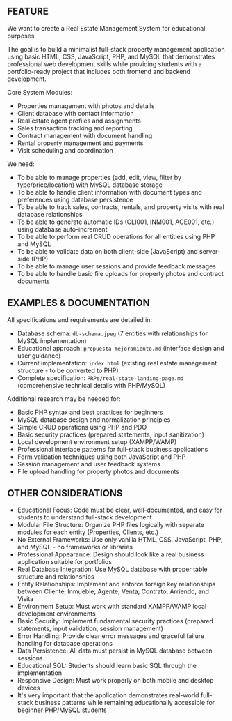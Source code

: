 ## FEATURE

We want to create a Real Estate Management System for educational purposes

The goal is to build a minimalist full-stack property management application using basic HTML, CSS, JavaScript, PHP, and MySQL that demonstrates professional web development skills while providing students with a portfolio-ready project that includes both frontend and backend development.

Core System Modules:

- Properties management with photos and details
- Client database with contact information
- Real estate agent profiles and assignments
- Sales transaction tracking and reporting
- Contract management with document handling
- Rental property management and payments
- Visit scheduling and coordination

We need:

- To be able to manage properties (add, edit, view, filter by type/price/location) with MySQL database storage
- To be able to handle client information with document types and preferences using database persistence
- To be able to track sales, contracts, rentals, and property visits with real database relationships
- To be able to generate automatic IDs (CLI001, INM001, AGE001, etc.) using database auto-increment
- To be able to perform real CRUD operations for all entities using PHP and MySQL
- To be able to validate data on both client-side (JavaScript) and server-side (PHP)
- To be able to manage user sessions and provide feedback messages
- To be able to handle basic file uploads for property photos and contract documents

## EXAMPLES & DOCUMENTATION

All specifications and requirements are detailed in:
- Database schema: `db-schema.jpeg` (7 entities with relationships for MySQL implementation)
- Educational approach: `propuesta-mejoramiento.md` (interface design and user guidance)
- Current implementation: `index.html` (existing real estate management structure - to be converted to PHP)
- Complete specification: `PRPs/real-state-landing-page.md` (comprehensive technical details with PHP/MySQL)

Additional research may be needed for:
- Basic PHP syntax and best practices for beginners
- MySQL database design and normalization principles
- Simple CRUD operations using PHP and PDO
- Basic security practices (prepared statements, input sanitization)
- Local development environment setup (XAMPP/WAMP)
- Professional interface patterns for full-stack business applications
- Form validation techniques using both JavaScript and PHP
- Session management and user feedback systems
- File upload handling for property photos and documents

## OTHER CONSIDERATIONS

- Educational Focus: Code must be clear, well-documented, and easy for students to understand full-stack development
- Modular File Structure: Organize PHP files logically with separate modules for each entity (Properties, Clients, etc.)
- No External Frameworks: Use only vanilla HTML, CSS, JavaScript, PHP, and MySQL - no frameworks or libraries
- Professional Appearance: Design should look like a real business application suitable for portfolios
- Real Database Integration: Use MySQL database with proper table structure and relationships
- Entity Relationships: Implement and enforce foreign key relationships between Cliente, Inmueble, Agente, Venta, Contrato, Arriendo, and Visita
- Environment Setup: Must work with standard XAMPP/WAMP local development environments
- Basic Security: Implement fundamental security practices (prepared statements, input validation, session management)
- Error Handling: Provide clear error messages and graceful failure handling for database operations
- Data Persistence: All data must persist in MySQL database between sessions
- Educational SQL: Students should learn basic SQL through the implementation
- Responsive Design: Must work properly on both mobile and desktop devices
- It's very important that the application demonstrates real-world full-stack business patterns while remaining educationally accessible for beginner PHP/MySQL students
